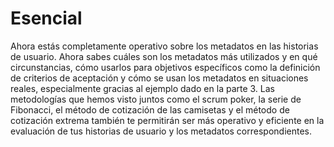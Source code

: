 # Esencial
Ahora estás completamente operativo sobre los metadatos en las historias de usuario. Ahora sabes cuáles son los metadatos más utilizados y en qué circunstancias, cómo usarlos para objetivos específicos como la definición de criterios de aceptación y cómo se usan los metadatos en situaciones reales, especialmente gracias al ejemplo dado en la parte 3. Las metodologías que hemos visto juntos como el scrum poker, la serie de Fibonacci, el método de cotización de las camisetas y el método de cotización extrema también te permitirán ser más operativo y eficiente en la evaluación de tus historias de usuario y los metadatos correspondientes.